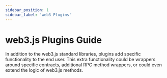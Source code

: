 ```yaml
---
sidebar_position: 1
sidebar_label: 'web3 Plugins'
---
```


# web3.js Plugins Guide

In addition to the web3.js standard libraries, plugins add specific functionality to the end user. This extra functionality could be wrappers around specific contracts, additional RPC method wrappers, or could even extend the logic of web3.js methods.

